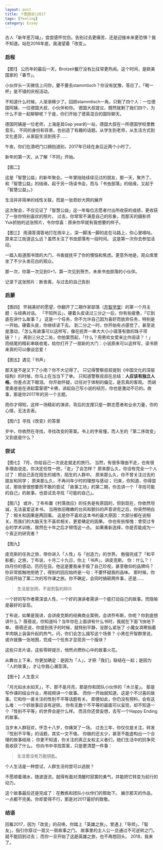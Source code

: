 ```yaml
---
layout: post
title: 十图图说|2017
tags: [feeling]
category: Essay
---
```


古人「新年思万端」，尝尝感怀忧伤。告别过去更痛苦，还是迎接未来更恐惧？我不知道。站在2016年底，我渴望着「改变」。

### 启程

【图1】
公历年的最后一天，Brotzeit餐厅没有比往常更热闹。这个时间，是欧美国家的「春节」。

小伙伴头一天微信上问你，要不要去stammtisch？你没有犹豫，答应了。「喝一杯」是不错的庆祝活动。

不知道什么时候，人渐渐稀少了。回顾stammtisch一角，只剩了四个人：一位德国阿姨、一位德国大叔、小伙伴和你。
德国大叔提议，既然就剩了我们四个，为什么不坐一起聊聊呢？于是，你们开始了德英混合的国际聊天。

德国阿姨是一位老师，上海是其Gap year的一站，德国大叔在一所德国学校里教音乐。
不同的身份和背景，也创造了有趣的话题。从学生到老师，从生活方式到文化差异，从家庭生活到孩子……

午夜，你们在酒吧门口拥抱道别，2017年已经在身后近两个小时了。

新年的第一天，从了解「不同」开始。

【图二】


这是「智慧公益」的新年聚会。一年里陆陆续续见过的朋友，那一天，聚齐了。
和「智慧公益」的结缘，起于另一场读书会，而与「书虫部落」的结缘，又起于「智慧公益」。》

生活并非简单的线性关联，而是一张奇妙大网的展开

这次聚会，不仅见证了「智慧公益」这一年每位志愿者付出所收获的成绩，更收获了一张你特别喜欢的照片。
过去，你常常不满意自己的形象，而那天的摄影师Yuk抓拍的这张照片，令你惊喜：原来你早就有我想要的样子。


【图三】
雨滴答滴答地打在雨伞上，深一脚浅一脚的走在马路上，你心里嘀咕，原来芷江街道这么远？虽然关注了书虫部落有一段时间。
这是第一次你去参加活动。

一踏入街道图书馆的大门，书香就抚平了你的懊恼和焦虑。更意外地是，观众席里坐了不少头发花白的观众。

那一次，你第一次见到0+1，第一次见到贺杰，未来书虫部落的小伙伴。

记录下这张照片：断舍离，与过去的自己告别




### 启蒙
【图四】
怀揣美好的愿望，你翻开了二期作家部落（[开智学堂](http://www.openmindclub.com)）的第一个月主题：与经典对话。
「不知所云」，硬着头皮读过三分之一后，你有些疲惫，「它到底在讲什么故事？」
这是一个任务，你不允许自己因为喜好而放弃任务，特别是一开始。硬着头皮，你继续读下去。
到二分之一时，你开始有点感觉了，甚至说是激动，「怎么有故事可以这样写，像在抚弄一串大大小小错落有致的珠子项链？！」
再到三分之二处，你拍案而起，「什么？用男欢女爱来比作阅读？！」
而结尾的精彩串联收笔，给你打开了一扇新的大门：小说原来可以这样写，读书原来真的可以像谈恋爱！

【图五】遇见「书声」

那天是不是又下了小雨？你不大记得了。
只记得警察叔叔提到《中国文化的深层结构》的时候，你马上在当当下了单。
只知道警察叔叔在总结：**人应该有独立人格**。你差点流下眼泪。
你开始怀疑，过往对于体制的偏见，是否真的客观。
而胡里奥爸爸在讲起雷蒙德*卡佛，讲起自己写小说的经历，你也是激动不已的。故事，那是你2017年的另一个主题。

而你才得知，这样一场精彩的演讲，背后的支撑只是一群志愿者和业余力量，你的心情，无法言表。



【图六】寻找《改变》的答案

岁中，你依然在寻找，寻找改变的答案。书上的字易懂，而人生的「第二序改变」又到底是什么？

### 尝试
【图七】
7月，你给自己一次说走就走的旅行。
当然，有很多理由不走，也有很多理由说走。你决定任性一把，「走」了会怎样？
原来那么久，你没有完全一个人过了：把自己丢在陌生的城市，陌生的人群中。
原来那么久，你不曾关注过去的朋友和同学；
原来那么久，不再问年少时的理想与感动；
归来，你知道，你得尝试，那些曾很想要而不敢的尝试
「故事工坊」的第二期，你去讲一个「寻找可能的自己」的故事，也尝试去寻找「可能的自己」。

【图八】
或许，丁布布置《村落效应》的任务是有原因的，但到现在，你依然坦诚，无法喜爱这本书。
当用依旧稚嫩的台风和颤抖的声音讲完之后，你突然明白了：相关和因果是两回事。
这是你不喜欢这本书的最大原因：大部分都在说相关。而我们的大脑天生不喜欢相关，更爱确定的因果。
你也有些惭愧：曾受过专业的学术训练，居然在十年之后才顿悟这一点。
如果重新选择，你是否能成为一个真正的研究者？


【图九】


皮克斯的任务之旅，带你进入「人性」与「创造力」的世界。
勉强完成了「和平影都」之旅，丁布说，十月二十九日，你上「书声」，讲皮克斯。
你：什么？！
四月份的感动，历历在目。他这是要我亲手毁了自己珍视，甚至敬仰的品牌吗？
你非常抵触地拒绝了，得到的回应始终是一句：不要怀疑我的品味。
那时候，你已经开始了第二次的写作课之旅。你不确定，会同时搞砸两件事，还是……

> 生活是张网，不是割裂的碎片

一个好的写作者需深谙人性，一个好的演讲者需讲一个能打动自己的故事。而隐喻是最好的呈现。

丁布说，如果是我讲，会讲皮克斯的经典商业案例，会讲乔布斯，你呢？你到底想讲什么？
蓓蓓说，你知道吗？当年你在上面讲有什么书时，我就在下面飞快地下单。
蓓蓓还说，你提到孩子的时候，就特别平静，没那么紧张了
小魔女凋寒指着羊肉锅上袅袅升起的热气，问，你们会怎么描写这个场景？
小黑在开智群里说，或许就像一张地图，完成一个任务才显现另一个版块？

这些只言片语，这些零碎提示，悄然点燃你心中的故事火花。

从舞台上下来，你更加确定：是因为「人」，才把「我们」联结在一起；是因为「人的故事」，才让你我心潮澎湃。




【图十】人生意义

「月光如水水如天」，不，那不是月亮，那是你和团队小伙伴的「木兰星」。
那是写作课的结业作业，用视频讲一个故事。
而你一开始就知道，这是个不讨喜的故事。它和你一直关注的性别不平等话题有关。
即便如此，你仍没有预料，会有这么难：一个好故事应该有逆转。
你有无数个不平等的画面可以呈现，却不知道一个「性别不平等」的世界会是什么样。
而且你还曾妄想，去写一个Happy Ending的故事。

当岁末人群狂欢，怀念十八岁，你痛哭了一场。
过去三年，你仅仅是关注，转发「性别不平等」的话题，其实一文不值。
你做的还太少，甚至不能虚构出一个合理的故事结局；
你更不知道，你关注的真正女权主义者们，她们生活中的抗争究竟收获了什么。
你向书中寻找答案，只是更清楚一件事：

> 生活里没有万能钥匙。

个人生活是一种尝试，人群生活何尝可以逃脱？

不愿顺着潮水，随波逐流，就得有面对清醒时寂寞的勇气，并能把它转变为前行的动力。

这个故事最后还是完成了：在教练和团队小伙伴们的帮助下。
展示那天的作品，一点都不完美。你却爱得不行，那是对2017最好的致敬。

### 结语

回看2017，因为「改变」的召唤，你踏上「英雄之旅」，曾遇上「导师」、「智友」，指引你穿过一扇又一扇故事之门。
故事里的主人公一旦通过不可逆转之门，就不能回到过去；
而你一旦开始了这趟英雄之旅，也不再想回头。
2018，我来了。
